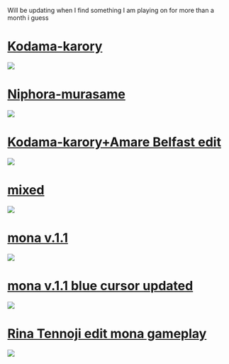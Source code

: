 Will be updating when I find something I am playing on for more than a month i guess
# [Kodama-karory](https://belfast.s-ul.eu/1pagMXMh)
![](https://osu.ppy.sh/ss/15411412/c9f7)

# [Niphora-murasame](https://belfast.s-ul.eu/Doc4lKLF)
![](https://osu.ppy.sh/ss/15411437/ecac)

# [Kodama-karory+Amare Belfast edit](https://belfast.s-ul.eu/p5fpP6GS)
![](https://osu.ppy.sh/ss/15411395/b0ae)

# [mixed](https://belfast.s-ul.eu/uZrFyb7E)
![](https://osu.ppy.sh/ss/15411395/b0ae)

# [mona v.1.1](https://belfast.s-ul.eu/SflQfQQQ)
![](https://osu.ppy.sh/ss/15797888/4e48)

# [mona v.1.1 blue cursor updated](https://www.mediafire.com/file/8q7j6jo337za2v9/Mona_v.1.1_updated_blue.osk/file)
![](https://osu.ppy.sh/ss/16121442/2492)

# [Rina Tennoji edit mona gameplay](https://www.mediafire.com/file/5jm9rymd7j1x9gu/-_rina.osk/file)
![](https://osu.ppy.sh/ss/17657543/25c4)
